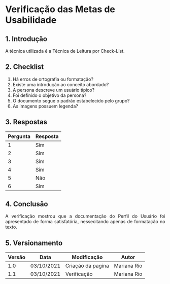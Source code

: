 # Verificação das Metas de Usabilidade

## 1. Introdução
<p style="text-align: justify">A técnica utilizada é a Técnica de Leitura por Check-List.</p>

## 2. Checklist 

1. Há erros de ortografia ou formatação?
2. Existe uma introdução ao conceito abordado?
3. A persona descreve um usuário típico?
4. Foi definido o objetivo da persona?
5. O documento segue o padrão estabelecido pelo grupo?
6. As imagens possuem legenda?

## 3. Respostas

Pergunta|Resposta      
--------|----------
1       |Sim
2       |Sim
3       |Sim
4       |Sim
5       |Não
6       |Sim

## 4. Conclusão
<p style="text-align: justify">A verificação mostrou que a documentação do Perfil do  Usuário foi apresentado de forma satisfatória, nessecitando apenas de formatação no texto.
</p>

## 5. Versionamento
Versão|Data      |Modificação        |Autor
------|----------|-------------------|---------------
1.0   |03/10/2021|Criação da pagina  |Mariana Rio 
1.1   |03/10/2021|Verificação        |Mariana Rio